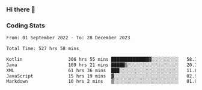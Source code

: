 ### Hi there 👋

<!--
**Girrafeec/girrafeec** is a ✨ _special_ ✨ repository because its `README.md` (this file) appears on your GitHub profile.

Here are some ideas to get you started:

- 🔭 I’m currently working on ...
- 🌱 I’m currently learning ...
- 👯 I’m looking to collaborate on ...
- 🤔 I’m looking for help with ...
- 💬 Ask me about ...
- 📫 How to reach me: ...
- 😄 Pronouns: ...
- ⚡ Fun fact: ...
-->

### Coding Stats
<!--START_SECTION:waka-->

```txt
From: 01 September 2022 - To: 28 December 2023

Total Time: 527 hrs 58 mins

Kotlin                 306 hrs 55 mins ██████████████▓░░░░░░░░░░   58.13 %
Java                   109 hrs 21 mins █████▒░░░░░░░░░░░░░░░░░░░   20.71 %
XML                    61 hrs 36 mins  ███░░░░░░░░░░░░░░░░░░░░░░   11.67 %
JavaScript             15 hrs 19 mins  ▓░░░░░░░░░░░░░░░░░░░░░░░░   02.90 %
Markdown               10 hrs 2 mins   ▒░░░░░░░░░░░░░░░░░░░░░░░░   01.90 %
```

<!--END_SECTION:waka-->
